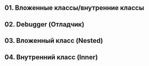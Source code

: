 ## 01. Вложенные классы/внутренние классы
## 02. Debugger (Отладчик)
## 03. Вложенный класс (Nested)
## 04. Внутренний класс (Inner)